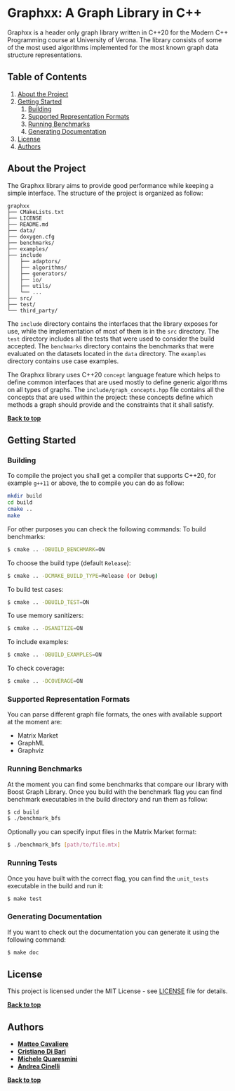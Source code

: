 # Graphxx: A Graph Library in C++

Graphxx is a header only graph library written in C++20 for the Modern C++ Programming course at University of Verona.
The library consists of some of the most used algorithms implemented for the most known graph data structure representations.

## Table of Contents

1. [About the Project](#about-the-project)
1. [Getting Started](#getting-started)
    1. [Building](#building)
    2. [Supported Representation Formats](#supported-representation-formats)
    3. [Running Benchmarks](#running-benchmarks)
    4. [Generating Documentation](#generating-documentation)
1. [License](#license)
1. [Authors](#authors)

## About the Project
The Graphxx library aims to provide good performance while keeping a simple interface.
The structure of the project is organized as follow:

```
graphxx
├── CMakeLists.txt
├── LICENSE
├── README.md
├── data/
├── doxygen.cfg
├── benchmarks/
├── examples/
├── include
│   ├── adaptors/
│   ├── algorithms/
│   ├── generators/
│   ├── io/
│   ├── utils/
│   └── ...
├── src/
├── test/
└── third_party/
```

The `include` directory contains the interfaces that the library exposes for use, while the implementation of 
most of them is in the `src` directory.
The `test` directory includes all the tests that were used to consider the build accepted.
The `benchmarks` directory contains the benchmarks that were evaluated on the datasets located
in the `data` directory.
The `examples` directory contains use case examples.

The Graphxx library uses C++20 `concept` language feature which helps to define common interfaces that are used
mostly to define generic algorithms on all types of graphs.
The `include/graph_concepts.hpp` file contains all the concepts that are used within the project: these concepts
define which methods a graph should provide and the constraints that it shall satisfy.

**[Back to top](#table-of-contents)**

## Getting Started
### Building
To compile the project you shall get a compiler that supports C++20, for example `g++11` or above, the to compile you can do as follow:

```bash
mkdir build
cd build
cmake ..
make
```

For other purposes you can check the following commands:
To build benchmarks:
```bash
$ cmake .. -DBUILD_BENCHMARK=ON
```

To choose the build type (default `Release`):
```bash
$ cmake .. -DCMAKE_BUILD_TYPE=Release (or Debug)
```

To build test cases:
```bash
$ cmake .. -DBUILD_TEST=ON
```

To use memory sanitizers:
```bash
$ cmake .. -DSANITIZE=ON
```

To include examples:
```bash
$ cmake .. -DBUILD_EXAMPLES=ON
```

To check coverage:
```bash
$ cmake .. -DCOVERAGE=ON
```

### Supported Representation Formats
You can parse different graph file formats, the ones with available support at the moment are:
- Matrix Market
- GraphML
- Graphviz

### Running Benchmarks
At the moment you can find some benchmarks that compare our library with Boost Graph Library. Once you build with the benchmark flag you can find benchmark executables in the build directory and run them as follow:
```bash
$ cd build
$ ./benchmark_bfs
```
Optionally you can specify input files in the Matrix Market format:
```bash
$ ./benchmark_bfs [path/to/file.mtx]
```

### Running Tests

Once you have built with the correct flag, you can find
the `unit_tests` executable in the build and run it:

```bash
$ make test
```

### Generating Documentation

If you want to check out the documentation you can generate it using the following command:

```bash
$ make doc
```
## License

This project is licensed under the MIT License - see [LICENSE](LICENSE) file for details.

**[Back to top](#table-of-contents)**

## Authors

* **[Matteo Cavaliere](https://github.com/Kaskeeeee)**
* **[Cristiano Di Bari](https://github.com/cridiba)**
* **[Michele Quaresmini](https://github.com/swagbeota)**
* **[Andrea Cinelli](https://github.com/ccine)**

**[Back to top](#table-of-contents)**
